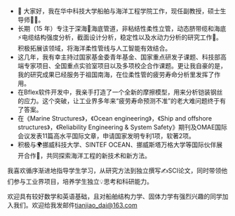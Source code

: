 

- 👋 大家好，我在华中科技大学船舶与海洋工程学院工作，现任副教授，硕士生导师🧑‍🏫。
- 长期（15 年）专注于深海🌊海底管道，非粘结性柔性立管，动态脐带缆和海底⚡电缆结构强度分析，截面设计分析，稳定性以及水动力分析的研究工作🚢。积极拓展该领域，将海洋柔性管线与人工智能有效结合。
- 这几年，我有幸主持过国家基金委青年基金、国家重点研发子课题、科技部高端专家项目、全国重点实验室项目以及多项校企合作课题。更让我自豪的是，我的研究成果已经服务于祖国南海，在位柔性管的疲劳寿命分析里发挥了作用。
- 在Bflex软件开发中，我亲手打造了一个全新的摩擦模型，用来分析铠装钢丝的应力。这个突破，让工业界多年来“疲劳寿命预测不准”的老大难问题终于有了答案。
- 在《Marine Structures》，《Ocean engineering》，《Ship and offshore structures》，《Reliability Engineering & System Safety》期刊及OMAE国际会议发表11篇高水平国际文章，申请国家发明专利1项，软著2项。
- 积极与🌍挪威科技大学、SINTEF OCEAN、挪威斯塔万格大学等国际伙伴展开合作🤝，共同探索海洋工程的新技术和新方法。

我喜欢循序渐进地指导学生学习，从研究方法到独立撰写✍️SCI论文，同时带领他们参与工业界项目，培养学生独立💡思考和科研能力。

欢迎具有较好数学和英语基础，且对船舶结构力学、固体力学有强烈兴趣的同学加入我们。欢迎给我发邮件[tianjiao_dai@163.com](tianjiao_dai@163.com)
